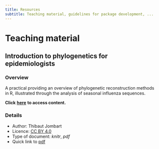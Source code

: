 ```yaml
---
title: Resources
subtitle: Teaching material, guidelines for package development, ...
---
```



# Teaching material

## Introduction to phylogenetics for epidemiologists

### Overview
A practical providing an overview of phylogenetic reconstruction methods in R, illustrated through the analysis of seasonal influenza sequences.

**Click**  [**here**](https://github.com/reconhub/phylo-practical) **to access content.**

### Details

- Author: Thibaut Jombart
- Licence: [CC BY 4.0](https://creativecommons.org/licenses/by/4.0/)
- Type of document: *knitr*, *pdf*
- Quick link to [pdf](https://raw.githubusercontent.com/reconhub/phylo-practical/master/phylo-practical.pdf)



